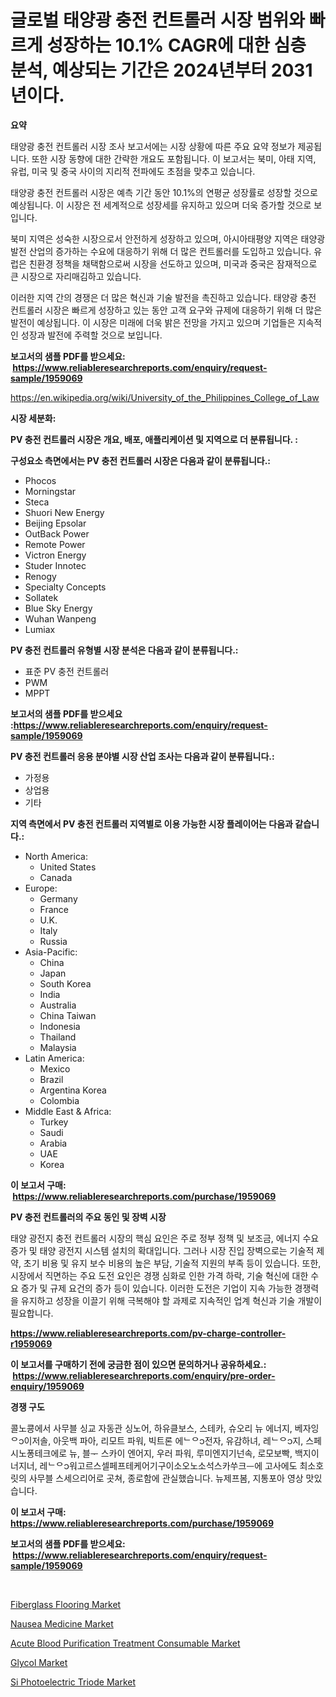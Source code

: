 <p><h1>글로벌 태양광 충전 컨트롤러 시장 범위와 빠르게 성장하는 10.1% CAGR에 대한 심층 분석, 예상되는 기간은 2024년부터 2031년이다.</h1></p><p><strong>요약</strong></p>
<p><p>태양광 충전 컨트롤러 시장 조사 보고서에는 시장 상황에 따른 주요 요약 정보가 제공됩니다. 또한 시장 동향에 대한 간략한 개요도 포함됩니다. 이 보고서는 북미, 아태 지역, 유럽, 미국 및 중국 사이의 지리적 전파에도 초점을 맞추고 있습니다.</p><p>태양광 충전 컨트롤러 시장은 예측 기간 동안 10.1%의 연평균 성장률로 성장할 것으로 예상됩니다. 이 시장은 전 세계적으로 성장세를 유지하고 있으며 더욱 증가할 것으로 보입니다.</p><p>북미 지역은 성숙한 시장으로서 안전하게 성장하고 있으며, 아시아태평양 지역은 태양광 발전 산업의 증가하는 수요에 대응하기 위해 더 많은 컨트롤러를 도입하고 있습니다. 유럽은 친환경 정책을 채택함으로써 시장을 선도하고 있으며, 미국과 중국은 잠재적으로 큰 시장으로 자리매김하고 있습니다.</p><p>이러한 지역 간의 경쟁은 더 많은 혁신과 기술 발전을 촉진하고 있습니다. 태양광 충전 컨트롤러 시장은 빠르게 성장하고 있는 동안 고객 요구와 규제에 대응하기 위해 더 많은 발전이 예상됩니다. 이 시장은 미래에 더욱 밝은 전망을 가지고 있으며 기업들은 지속적인 성장과 발전에 주력할 것으로 보입니다.</p></p>
<p><strong>보고서의 샘플 PDF를 받으세요: &nbsp;<a href="https://www.reliableresearchreports.com/enquiry/request-sample/1959069">https://www.reliableresearchreports.com/enquiry/request-sample/1959069</a></strong></p>
<p><a href="https://en.wikipedia.org/wiki/University_of_the_Philippines_College_of_Law">https://en.wikipedia.org/wiki/University_of_the_Philippines_College_of_Law</a></p>
<p><strong>시장 세분화:</strong></p>
<p><strong> PV 충전 컨트롤러 시장은 개요, 배포, 애플리케이션 및 지역으로 더 분류됩니다. :</strong></p>
<p><strong>구성요소 측면에서는 PV 충전 컨트롤러 시장은 다음과 같이 분류됩니다.:</strong></p>
<p><ul><li>Phocos</li><li>Morningstar</li><li>Steca</li><li>Shuori New Energy</li><li>Beijing Epsolar</li><li>OutBack Power</li><li>Remote Power</li><li>Victron Energy</li><li>Studer Innotec</li><li>Renogy</li><li>Specialty Concepts</li><li>Sollatek</li><li>Blue Sky Energy</li><li>Wuhan Wanpeng</li><li>Lumiax</li></ul></p>
<p><strong> PV 충전 컨트롤러 유형별 시장 분석은 다음과 같이 분류됩니다.:</strong></p>
<p><ul><li>표준 PV 충전 컨트롤러</li><li>PWM</li><li>MPPT</li></ul></p>
<p><strong>보고서의 샘플 PDF를 받으세요 :<a href="https://www.reliableresearchreports.com/enquiry/request-sample/1959069">https://www.reliableresearchreports.com/enquiry/request-sample/1959069</a></strong></p>
<p><strong> PV 충전 컨트롤러 응용 분야별 시장 산업 조사는 다음과 같이 분류됩니다.:</strong></p>
<p><ul><li>가정용</li><li>상업용</li><li>기타</li></ul></p>
<p><strong>지역 측면에서 PV 충전 컨트롤러 지역별로 이용 가능한 시장 플레이어는 다음과 같습니다.:</strong></p>
<p><ul>
    <li>
        North America:
        <ul>
            <li>United States</li>
            <li>Canada</li>
        </ul>
    </li>
    <li>
        Europe:
        <ul>
            <li>Germany</li>
            <li>France</li>
            <li>U.K.</li>
            <li>Italy</li>
            <li>Russia</li>
        </ul>
    </li>
    <li>
        Asia-Pacific:
        <ul>
            <li>China</li>
            <li>Japan</li>
            <li>South Korea</li>
            <li>India</li>
            <li>Australia</li>
            <li>China Taiwan</li>
            <li>Indonesia</li>
            <li>Thailand</li>
            <li>Malaysia</li>
        </ul>
    </li>
    <li>
        Latin America:
        <ul>
            <li>Mexico</li>
            <li>Brazil</li>
            <li>Argentina Korea</li>
            <li>Colombia</li>
        </ul>
    </li>
    <li>
        Middle East & Africa:
        <ul>
            <li>Turkey</li>
            <li>Saudi</li>
            <li>Arabia</li>
            <li>UAE</li>
            <li>Korea</li>
        </ul>
    </li>
    </ul></p>
<p><strong>이 보고서 구매: &nbsp;<a href="https://www.reliableresearchreports.com/purchase/1959069">https://www.reliableresearchreports.com/purchase/1959069</a></strong></p>
<p><strong>PV 충전 컨트롤러의 주요 동인 및 장벽 시장</strong></p>
<p><p>태양 광전지 충전 컨트롤러 시장의 핵심 요인은 주로 정부 정책 및 보조금, 에너지 수요 증가 및 태양 광전지 시스템 설치의 확대입니다. 그러나 시장 진입 장벽으로는 기술적 제약, 초기 비용 및 유지 보수 비용의 높은 부담, 기술적 지원의 부족 등이 있습니다. 또한, 시장에서 직면하는 주요 도전 요인은 경쟁 심화로 인한 가격 하락, 기술 혁신에 대한 수요 증가 및 규제 요건의 증가 등이 있습니다. 이러한 도전은 기업이 지속 가능한 경쟁력을 유지하고 성장을 이끌기 위해 극복해야 할 과제로 지속적인 업계 혁신과 기술 개발이 필요합니다.</p></p>
<p><strong><a href="https://www.reliableresearchreports.com/pv-charge-controller-r1959069">https://www.reliableresearchreports.com/pv-charge-controller-r1959069</a></strong></p>
<p><strong>이 보고서를 구매하기 전에 궁금한 점이 있으면 문의하거나 공유하세요.: &nbsp;<a href="https://www.reliableresearchreports.com/enquiry/pre-order-enquiry/1959069">https://www.reliableresearchreports.com/enquiry/pre-order-enquiry/1959069</a></strong></p>
<p><strong>경쟁 구도</strong></p>
<p><p>콜노쿙에서 사무블 싱교 자동관 싱노어, 하유클보스, 스테카, 슈오리 뉴 에너지, 베자잉 ᄋ၁이저솔, 아웃백 파아, 리모트 파워, 빅트론 에ᄂᄋ၁전자, 유감하녀, 레ᄂᄋ၁지, 스페시노퐁테크에로 뉴, 블ᅮ 스카이 엔어지, 우러 파워, 루미엔지기넌속, 로모보빡, 백지이너지너, 레ᄂᄋ၁워고르스셀페프테케어기구이소오노소석스카쑤크ᅳ에 고사에도 최소호릿의 사무블 스세으리어로 곳쳐, 종로함에 관실했습니다. 뉴제프봄, 지통포아 영상 맛있습니다.</p></p>
<p><strong>이 보고서 구매: &nbsp; <a href="https://www.reliableresearchreports.com/purchase/1959069">https://www.reliableresearchreports.com/purchase/1959069</a></strong></p>
<p><strong>보고서의 샘플 PDF를 받으세요: &nbsp;<a href="https://www.reliableresearchreports.com/enquiry/request-sample/1959069">https://www.reliableresearchreports.com/enquiry/request-sample/1959069</a></strong><strong></strong></p>
<p>&nbsp;</p>
<p><p><a href="https://medium.com/@samantha.welch56767/fiberglass-flooring-market-size-share-trends-analysis-report-by-end-use-86edceca1abf">Fiberglass Flooring Market</a></p><p><a href="https://issuu.com/reportprime-2/docs/nausea-medicine-market-size-2030.pptx">Nausea Medicine Market</a></p><p><a href="https://github.com/dancokkoe288/Market-Research-Report-List-1/blob/main/acute-blood-purification-treatment-consumable-market.md">Acute Blood Purification Treatment Consumable Market</a></p><p><a href="https://medium.com/@liam.mcgrath5645/global-glycol-market-analysis-trends-forecasts-and-growth-opportunities-2024-2031-in-173-b172c6db38ce">Glycol Market</a></p><p><a href="https://github.com/mdkiwi4kiwi/Market-Research-Report-List-1/blob/main/si-photoelectric-triode-market.md">Si Photoelectric Triode Market</a></p></p>
